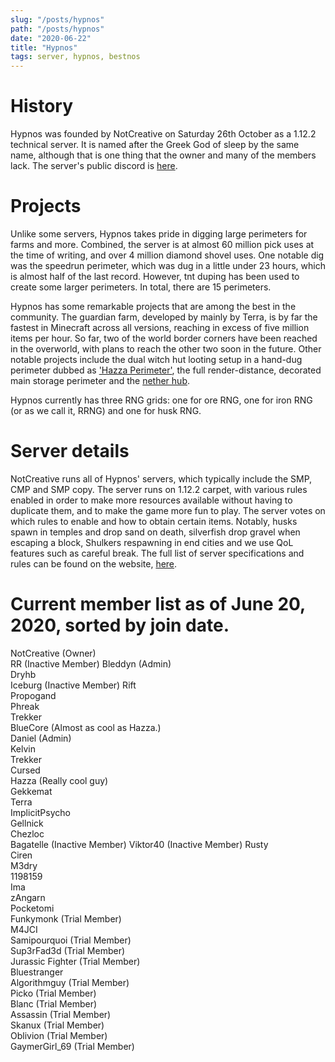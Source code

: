 ```yaml
---
slug: "/posts/hypnos"
path: "/posts/hypnos"
date: "2020-06-22"
title: "Hypnos"
tags: server, hypnos, bestnos
---
```


# History
Hypnos was founded by NotCreative on Saturday 26th October as a 1.12.2 technical server. It is named after the Greek God of sleep by the same name, although that is one thing that the owner and many of the members lack. The server's public discord is [here](https://discord.gg/BKadJsM).
# Projects
Unlike some servers, Hypnos takes pride in digging large perimeters for farms and more. Combined, the server is at almost 60 million pick uses at the time of writing, and over 4 million diamond shovel uses. One notable dig was the speedrun perimeter, which was dug in a little under 23 hours, which is almost half of the last record. However, tnt duping has been used to create some larger perimeters. In total, there are 15 perimeters.   

Hypnos has some remarkable projects that are among the best in the community. The guardian farm, developed by mainly by Terra, is by far the fastest in Minecraft across all versions, reaching in excess of five million items per hour. So far, two of the world border corners have been reached in the overworld, with plans to reach the other two soon in the future. Other notable projects include the dual witch hut looting setup in a hand-dug perimeter dubbed as ['Hazza Perimeter'](https://imgur.com/a/1wAGonO), the full render-distance, decorated main storage perimeter and the [nether hub](https://imgur.com/a/2Z8Q3d4).   

Hypnos currently has three RNG grids: one for ore RNG, one for iron RNG (or as we call it, RRNG) and one for husk RNG.
# Server details
NotCreative runs all of Hypnos' servers, which typically include the SMP, CMP and SMP copy. The server runs on 1.12.2 carpet, with various rules enabled in order to make more resources available without having to duplicate them, and to make the game more fun to play.
The server votes on which rules to enable and how to obtain certain items. Notably, husks spawn in temples and drop sand on death, silverfish drop gravel when escaping a block, Shulkers respawning in end cities and we use QoL features such as careful break. The full list of server specifications and rules can be found on the website, [here](https://hypnos.us.to/pages/about.html).
# Current member list as of June 20, 2020, sorted by join date.
NotCreative (Owner)   
RR (Inactive Member)
Bleddyn (Admin)   
Dryhb   
Iceburg (Inactive Member)
Rift   
Propogand   
Phreak   
Trekker   
BlueCore (Almost as cool as Hazza.)   
Daniel (Admin)   
Kelvin   
Trekker   
Cursed   
Hazza (Really cool guy)   
Gekkemat   
Terra   
ImplicitPsycho   
Gellnick   
Chezloc   
Bagatelle (Inactive Member)
Viktor40 (Inactive Member)
Rusty   
Ciren   
M3dry   
1198159   
Ima   
zAngarn   
Pocketomi   
Funkymonk (Trial Member)   
M4JCI   
Samipourquoi (Trial Member)   
Sup3rFad3d (Trial Member)   
Jurassic Fighter (Trial Member)   
Bluestranger      
Algorithmguy (Trial Member)   
Picko (Trial Member)   
Blanc (Trial Member)   
Assassin (Trial Member)   
Skanux (Trial Member)   
Oblivion (Trial Member)   
GaymerGirl_69 (Trial Member)   
